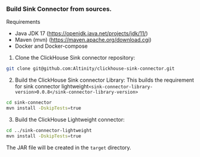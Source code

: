 ### Build Sink Connector from sources.


Requirements
- Java JDK 17 (https://openjdk.java.net/projects/jdk/11/)
- Maven (mvn) (https://maven.apache.org/download.cgi)
- Docker and Docker-compose


1. Clone the ClickHouse Sink connector repository:
```bash
git clone git@github.com:Altinity/clickhouse-sink-connector.git
```

2. Build the ClickHouse Sink connector Library:
This builds the requirement for sink connector lightweight`<sink-connector-library-version>0.0.8</sink-connector-library-version>`

```bash
cd sink-connector
mvn install -DskipTests=true
```

3. Build the ClickHouse Lightweight connector:
```bash
cd ../sink-connector-lightweight
mvn install -DskipTests=true
```

The JAR file will be created in the  `target` directory.